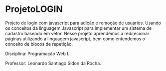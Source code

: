 # ProjetoLOGIN
Projeto de login com javascript para adição e remoção de
usuários. Usando os conceitos da linguagem Javascript para implementar um sistema de cadastro baseado em vetor. Nesse projeto aprendemos a redirecionar páginas utilizando a linguagem javascript, bem como entendemos o conceito de blocos de repetição.

Disciplina: Programação Web I.

Professor: Leonardo Santiago Sidon da Rocha.

